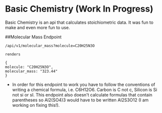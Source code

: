 # Basic Chemistry (Work In Progress)

Basic Chemistry is an api that calculates stoichiometric data. It was fun
to make and even more fun to use.

##Molecular Mass Endpoint
```
/api/v1/molecular_mass?molecule=C20H25N3O

renders

{
molecule: "C20H25N3O",
molecular_mass: "323.44"
}
```
* In order for this endpoint to work you have to follow the conventions of writing a chemical formula, i.e. C6H12O6.
Carbon is C not c, Silicon is Si not si or sI. This endpoint also doesn't calculate formulas that contain
parentheses so Al2(SO4)3 would have to be written Al2S3O12 (I am working on fixing this!).

